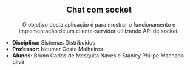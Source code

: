 <div style="text-align: center">
<h2>Chat com socket</h2>
<p>O objetivo desta aplicação é para mostrar o funcionamento e implementação de um cliente-servidor utilizando API de socket.</p>
</div>

<ul>
<li><b>Disciplina:</b> Sistemas Distribuidos</li>
<li><b>Professor:</b> Neumar Costa Malheiros</li>
<li><b>Alunos:</b> Bruno Carlos de Mesquita Naves e Stanley Philipe Machado Silva</li>
</ul>